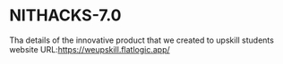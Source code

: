 # NITHACKS-7.0
Tha details of the innovative product that we created to upskill students
 website URL:https://weupskill.flatlogic.app/
